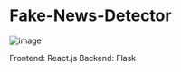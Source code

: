 # Fake-News-Detector

![image](https://user-images.githubusercontent.com/75296055/151779185-646cbdb4-5b68-4aac-b7da-af6fb64ee309.png)

Frontend: React.js
Backend: Flask
